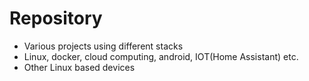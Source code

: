 # Repository

- Various projects using different stacks
- Linux, docker, cloud computing, android, IOT(Home Assistant) etc.
- Other Linux based devices
